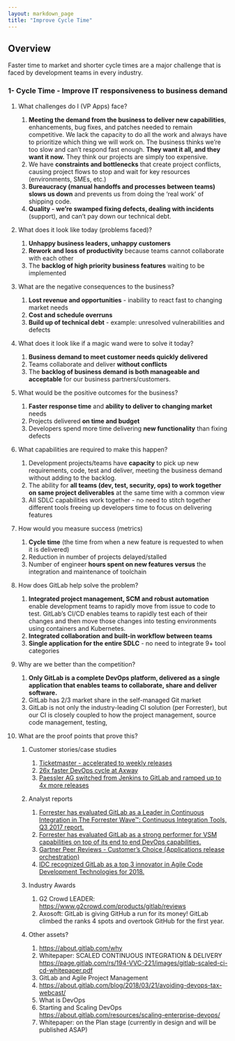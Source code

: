 ```yaml
---
layout: markdown_page
title: "Improve Cycle Time"
---
```

## Overview
Faster time to market and shorter cycle times are a major challenge that is faced by development teams in every industry.

### 1- Cycle Time - Improve IT responsiveness to business demand
1. What challenges do I (VP Apps) face?
   1. **Meeting the demand from the business to deliver new capabilities**, enhancements, bug fixes, and patches needed to remain competitive.  We lack the capacity to do all the work and always have to prioritize which thing we will work on.   The business thinks we’re too slow and can’t respond fast enough.  **They want it all, and they want it now.** They think our projects are simply too expensive.    
   1. We have **constraints and bottlenecks** that create project conflicts, causing project flows to stop and wait for key resources (environments, SMEs, etc.)
   1. **Bureaucracy (manual handoffs and processes between teams) slows us down** and prevents us from doing the ‘real work’ of shipping code.
   1. **Quality - we’re swamped fixing defects, dealing with incidents** (support), and can’t pay down our technical debt.

1. What does it look like today (problems faced)?
   1. **Unhappy business leaders, unhappy customers**
   1. **Rework and loss of productivity** because teams cannot collaborate with each other
   1. The **backlog of high priority business features** waiting to be implemented

1. What are the negative consequences to the business?
   1. **Lost revenue and opportunities** - inability to react fast to changing market needs
   1. **Cost and schedule overruns**
   1. **Build up of technical debt** - example: unresolved vulnerabilities and defects

1. What does it look like if a magic wand were to solve it today?
   1. **Business demand to meet customer needs quickly delivered**
   1. Teams collaborate and deliver **without conflicts**
   1. The **backlog of business demand is both manageable and acceptable** for our business partners/customers.

1. What would be the positive outcomes for the business?
   1. **Faster response time** and **ability to deliver to changing market** needs
   1. Projects delivered **on time and budget**
   1. Developers spend more time delivering **new functionality** than fixing defects

1. What capabilities are required to make this happen?
   1. Development projects/teams have **capacity** to pick up new requirements, code, test and deliver, meeting the business demand without adding to the backlog.
   1. The ability for **all teams (dev, test, security, ops) to work together on same project deliverables** at the same time with a common view
   1. All SDLC capabilities work together - no need to stitch together different tools freeing up developers time to focus on delivering features

1. How would you measure success (metrics)
   1. **Cycle time**  (the time from when a new feature is requested to when it is delivered)
   1. Reduction in number of projects delayed/stalled
   1. Number of engineer **hours spent on new features versus** the integration and maintenance of toolchain

1. How does GitLab help solve the problem?
   1. **Integrated project management, SCM and robust automation** enable development teams to rapidly move from issue to code to test.   GitLab’s CI/CD enables teams to rapidly test each of their changes and then move those changes into testing environments using containers and Kubernetes.  
   1. **Integrated collaboration and built-in workflow between teams**
   1. **Single application for the entire SDLC** - no need to integrate 9+ tool categories

1. Why are we better than the competition?
   1. **Only GitLab is a complete DevOps platform, delivered as a single application that enables teams to collaborate, share and deliver software.**
   1. GitLab has 2/3 market share in the self-managed Git market
   1. GitLab is not only the industry-leading CI solution (per Forrester), but our CI is closely coupled to how the project management, source code management, testing,  

1. What are the proof points that prove this?
   1. Customer stories/case studies
      1. [Ticketmaster - accelerated to weekly releases](/blog/2017/06/07/continous-integration-ticketmaster/)
      1. [26x faster DevOps cycle at Axway](/customers/axway/)
      1. [Paessler AG switched from Jenkins to GitLab and ramped up to 4x more releases](/customers/paessler/)

   1. Analyst reports
      1. [Forrester has evaluated GitLab as a Leader in Continuous Integration in The Forrester Wave™: Continuous Integration Tools, Q3 2017 report.](/resources/forrester-wave-ci-2017/)
      1. [Forrester has evaluated GitLab as a strong performer for VSM capabilities on top of its end to end DevOps capabilities.](/resources/forrester-new-wave-vsm-2018/)
      1. [Gartner Peer Reviews - Customer’s Choice (Applications release orchestration)](https://www.gartner.com/reviews/market/application-release-orchestration-solutions/vendor/gitlab/?pid=67923)
      1. [IDC recognized GitLab as a top 3 innovator in Agile Code Development Technologies for 2018.](/resources/report-idc-innovators-agile-code-development-2018/)

   1. Industry Awards
      1. G2 Crowd LEADER: https://www.g2crowd.com/products/gitlab/reviews
      1. Axosoft: GitLab is giving GitHub a run for its money! GitLab climbed the ranks 4 spots and overtook GitHub for the first year.

   1. Other assets?
      1. https://about.gitlab.com/why
      1. Whitepaper: SCALED CONTINUOUS INTEGRATION & DELIVERY https://page.gitlab.com/rs/194-VVC-221/images/gitlab-scaled-ci-cd-whitepaper.pdf
      1. GitLab and Agile Project Management
      1. https://about.gitlab.com/blog/2018/03/21/avoiding-devops-tax-webcast/
      1. What is DevOps
      1. Starting and Scaling DevOps https://about.gitlab.com/resources/scaling-enterprise-devops/
      1. Whitepaper: on the Plan stage (currently in design and will be published ASAP)
